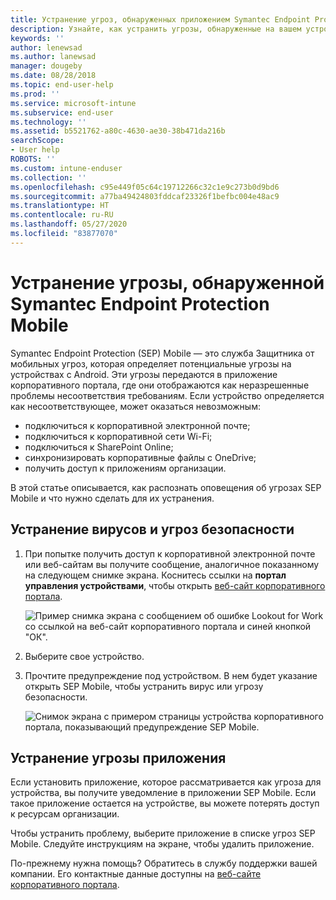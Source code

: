 ```yaml
---
title: Устранение угроз, обнаруженных приложением Symantec Endpoint Protection Mobile для Android | Документы Майкрософт
description: Узнайте, как устранить угрозы, обнаруженные на вашем устройстве Android.
keywords: ''
author: lenewsad
ms.author: lanewsad
manager: dougeby
ms.date: 08/28/2018
ms.topic: end-user-help
ms.prod: ''
ms.service: microsoft-intune
ms.subservice: end-user
ms.technology: ''
ms.assetid: b5521762-a80c-4630-ae30-38b471da216b
searchScope:
- User help
ROBOTS: ''
ms.custom: intune-enduser
ms.collection: ''
ms.openlocfilehash: c95e449f05c64c19712266c32c1e9c273b0d9bd6
ms.sourcegitcommit: a77ba49424803fddcaf23326f1befbc004e48ac9
ms.translationtype: HT
ms.contentlocale: ru-RU
ms.lasthandoff: 05/27/2020
ms.locfileid: "83877070"
---
```

# <a name="resolve-a-threat-found-by-symantec-endpoint-protection-mobile"></a>Устранение угрозы, обнаруженной Symantec Endpoint Protection Mobile

Symantec Endpoint Protection (SEP) Mobile — это служба Защитника от мобильных угроз, которая определяет потенциальные угрозы на устройствах с Android. Эти угрозы передаются в приложение корпоративного портала, где они отображаются как неразрешенные проблемы несоответствия требованиям. Если устройство определяется как несоответствующее, может оказаться невозможным:

* подключиться к корпоративной электронной почте;
* подключиться к корпоративной сети Wi-Fi;
* подключиться к SharePoint Online;
* синхронизировать корпоративные файлы с OneDrive;
* получить доступ к приложениям организации.

В этой статье описывается, как распознать оповещения об угрозах SEP Mobile и что нужно сделать для их устранения. 

## <a name="resolve-virus-or-security-threat"></a>Устранение вирусов и угроз безопасности  

1. При попытке получить доступ к корпоративной электронной почте или веб-сайтам вы получите сообщение, аналогичное показанному на следующем снимке экрана. Коснитесь ссылки на **портал управления устройствами**, чтобы открыть [веб-сайт корпоративного портала](https://portal.manage.microsoft.com/devices).

    ![Пример снимка экрана с сообщением об ошибке Lookout for Work со ссылкой на веб-сайт корпоративного портала и синей кнопкой "ОК".](./media/mtd-go-to-device-management-portal-android.png)  

2. Выберите свое устройство.  
3. Прочтите предупреждение под устройством. В нем будет указание открыть SEP Mobile, чтобы устранить вирус или угрозу безопасности.     

    ![Снимок экрана с примером страницы устройства корпоративного портала, показывающий предупреждение SEP Mobile.](./media/CP-lookout-virus-banner-1808.png)

## <a name="resolve-an-app-threat"></a>Устранение угрозы приложения  

Если установить приложение, которое рассматривается как угроза для устройства, вы получите уведомление в приложении SEP Mobile. Если такое приложение остается на устройстве, вы можете потерять доступ к ресурсам организации.  

Чтобы устранить проблему, выберите приложение в списке угроз SEP Mobile. Следуйте инструкциям на экране, чтобы удалить приложение.  

По-прежнему нужна помощь? Обратитесь в службу поддержки вашей компании. Его контактные данные доступны на [веб-сайте корпоративного портала](https://go.microsoft.com/fwlink/?linkid=2010980).  

